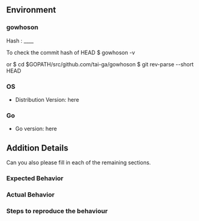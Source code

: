 ## Environment

### gowhoson

Hash : ____

To check the commit hash of HEAD
$ gowhoson -v

or
$ cd $GOPATH/src/github.com/tai-ga/gowhoson
$ git rev-parse --short HEAD

### OS
- Distribution Version: here

### Go
- Go version: here

## Addition Details

Can you also please fill in each of the remaining sections.

### Expected Behavior

### Actual Behavior

### Steps to reproduce the behaviour

